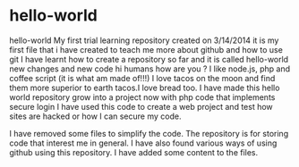 # hello-world
hello-world 
My first trial learning repository created on 3/14/2014
it is my first file that i have created to teach me more about github and how to use git
I have learnt how to create a repository so far and it is called hello-world
new changes and new code
hi humans how are you ?
I like node.js, php and coffee script (it is what am made of!!!)
I love tacos on the moon and find them more superior to earth tacos.I love bread too.
 I have made this hello world repository grow into a project now with php code that implements secure login I have used this code to create a web project and test how sites are hacked or how I can secure my code.
 
I have removed some files to simplify the code. The repository is for storing code that interest me in general.
I have also found various ways of using github using this repository. 
I have added some content to the files. 
